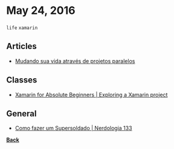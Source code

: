 # May 24, 2016

`life` `xamarin`

## Articles

- [Mudando sua vida através de projetos paralelos](//willianjusten.com.br/mudando-sua-vida-atraves-de-projetos-paralelos/)

## Classes

- [Xamarin for Absolute Beginners | Exploring a Xamarin project](//mva.microsoft.com/en-US/training-courses/xamarin-for-absolute-beginners-16182)

## General

- [Como fazer um Supersoldado | Nerdologia 133 ](//youtu.be/Qbx7mRUqgTU)


[__Back__](../README.md#may)
